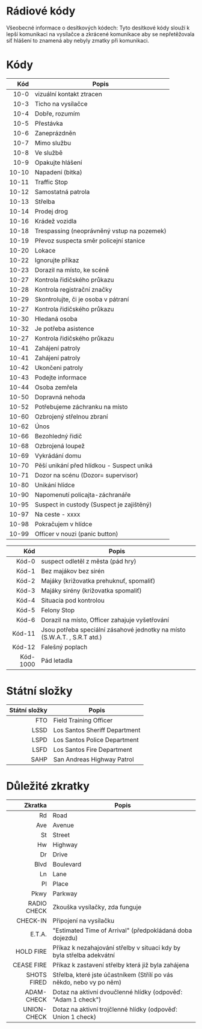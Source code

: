 ﻿# Rádiové kódy

Všeobecné informace o desítkových kódech: Tyto desítkové kódy slouží k lepší komunikaci na vysílačce a zkrácené komunikace aby se nepřetěžovala síť hlášení to znamená aby nebyly zmatky při komunikaci.

# Kódy

| Kód           |     Popis     |
| ------------: | ------------- |
| 10-0      | vizuální kontakt ztracen |
| 10-3      | Ticho na vysílačce |
| 10-4      | Dobře, rozumím |
| 10-5       | Přestávka |
| 10-6      | Zaneprázdněn |
| 10-7      |  Mimo službu |
| 10-8      |  Ve službě |
| 10-9      | Opakujte hlášení |
| 10-10      | Napadení (bitka) |
| 10-11      | Traffic Stop |
| 10-12      | Samostatná patrola |
| 10-13      | Střelba |
| 10-14      |  Prodej drog |
| 10-16      | Krádež vozidla |
| 10-18      | Trespassing (neoprávněný vstup na pozemek) |
| 10-19      | Převoz suspecta směr policejní stanice |
| 10-20      | Lokace |
| 10-22      | Ignorujte příkaz |
| 10-23      | Dorazil na místo, ke scéně |
| 10-27   | Kontrola řidičského průkazu |
| 10-28   | Kontrola registrační značky |
| 10-29   |  Skontrolujte, či je osoba v pátraní |
| 10-27   | Kontrola řidičského průkazu |
| 10-30  | Hledaná osoba |
| 10-32   |  Je potřeba asistence |
| 10-27   | Kontrola řidičského průkazu |
| 10-41   | Zahájení patroly |
| 10-41   | Zahájení patroly |
| 10-42   | Ukončeni patroly |
| 10-43   | Podejte informace |
| 10-44   | Osoba zemřela |
| 10-50   | Dopravná nehoda |
| 10-52   | Potřebujeme záchranku na místo |
| 10-60    | Ozbrojený střelnou zbraní |
| 10-62   | Únos |
| 10-66   | Bezohledný řidič |
| 10-68    | Ozbrojená loupež |
| 10-69   | Vykrádání domu |
| 10-70   | Pěší unikání před hlídkou - Suspect uniká |
| 10-71   | Dozor na scénu (Dozor= supervisor) |
| 10-80  | Unikání hlídce |
| 10-90   | Napomenutí policajta-záchranáře |
| 10-95   |  Suspect in custody (Suspect je zajištěný) |
| 10-97   |  Na ceste - xxxx |
| 10-98  | Pokračujem v hlídce |
| 10-99  | Officer v nouzi (panic button) |

| Kód           |     Popis     |
| ------------: | ------------- |
| Kód-0     | suspect odletěl z města (pád hry) |
| Kód-1    | Bez majákov bez sirén |
| Kód-2     | Majáky (križovatka prehuknuť, spomaliť) |
| Kód-3     | Majáky sirény (križovatka spomaliť) |
| Kód-4     | Situacia pod kontrolou |
| Kód-5     | Felony Stop |
| Kód-6     | Dorazil na místo, Officer zahajuje vyšetřování |
| Kód-11     | Jsou potřeba speciální zásahové jednotky na místo (S.W.A.T. , S.R.T atd.)|
| Kód-12     | Falešný poplach |
| Kód-1000     | Pád letadla |

# Státní složky

| Státní složky      |     Popis     |
| ------------: | ------------- |
| FTO    | Field Training Officer  |
| LSSD    | Los Santos Sheriff Department   |
| LSPD   | Los Santos Police Department   |
| LSFD    | Los Santos Fire Department  |
| SAHP    | San Andreas Highway Patrol  |

# Důležité zkratky

| Zkratka          |     Popis     |
| ------------: | ------------- |
| Rd    | Road  |
| Ave   | Avenue |
| St     | Street  |
| Hw    | Highway  |
| Dr     | Drive  |
| Blvd     | Boulevard  |
| Ln    | Lane  |
| Pl     | Place |
| Pkwy  | Parkway |
| RADIO CHECK  | Zkouška vysílačky, zda funguje |
| CHECK-IN  | Připojení na vysílačku |
| E.T.A.  | "Estimated Time of Arrival" (předpokládaná doba dojezdu)  |
| HOLD FIRE  | Příkaz k nezahajování střelby v situaci kdy by byla střelba adekvátní |
| CEASE FIRE  | Příkaz k zastavení střelby která již byla zahájena |
| SHOTS FIRED  | Střelba, které jste účastníkem (Střílí po vás někdo, nebo vy po něm)  |
| ADAM-CHECK  | Dotaz na aktivní dvoučlenné hlídky (odpověď: "Adam 1 check") |
| UNION-CHECK  | Dotaz na aktivní trojčlenné hlídky (odpověď: Union 1 check)  |